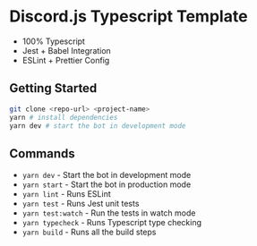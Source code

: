 # Discord.js Typescript Template

- 100% Typescript
- Jest + Babel Integration
- ESLint + Prettier Config

## Getting Started

```bash
git clone <repo-url> <project-name>
yarn # install dependencies
yarn dev # start the bot in development mode
```

## Commands

- `yarn dev` - Start the bot in development mode
- `yarn start` - Start the bot in production mode
- `yarn lint` - Runs ESLint
- `yarn test` - Runs Jest unit tests
- `yarn test:watch` - Run the tests in watch mode
- `yarn typecheck` - Runs Typescript type checking
- `yarn build` - Runs all the build steps

